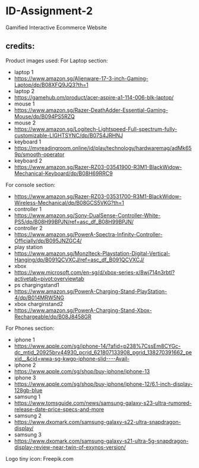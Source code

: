 # ID-Assignment-2
Gamified Interactive Ecommerce Website


## credits:

Product images used:
For Laptop section:
- laptop 1
- https://www.amazon.sg/Alienware-17-3-inch-Gaming-Laptop/dp/B08XFQ9JQ3?th=1
- laptop 2
- https://gamehub.om/product/acer-aspire-a1-114-006-blk-laptop/
- mouse 1
- https://www.amazon.sg/Razer-DeathAdder-Essential-Gaming-Mouse/dp/B094PS5RZQ
- mouse 2
- https://www.amazon.sg/Logitech-Lightspeed-Full-spectrum-fully-customizable-LIGHTSYNC/dp/B07S4JRHNJ
- keyboard 1
- https://myreadingroom.online/id/play/technology/hardwaremag/adMk659p/smooth-operator
- keyboard 2
- https://www.amazon.sg/Razer-RZ03-03541900-R3M1-BlackWidow-Mechanical-Keyboard/dp/B08H69RRC9

For console section:
- https://www.amazon.sg/Razer-RZ03-03531700-R3M1-BlackWidow-Wireless-Mechanical/dp/B08GCS5VKG?th=1
- controller 1
- https://www.amazon.sg/Sony-DualSense-Controller-White-PS5/dp/B08H99BPJN/ref=asc_df_B08H99BPJN/
- controller 2
- https://www.amazon.sg/PowerA-Spectra-Infinity-Controller-Officially/dp/B095JNZGC4/
- play station
- https://www.amazon.sg/Monzlteck-Playstation-Digital-Vertical-Hanging/dp/B091QCVXCJ/ref=asc_df_B091QCVXCJ/
- xbox
- https://www.microsoft.com/en-sg/d/xbox-series-x/8wj714n3rbtl?activetab=pivot:overviewtab
- ps chargingstand1
- https://www.amazon.sg/PowerA-Charging-Stand-PlayStation-4/dp/B014MRW5NG
- xbox charginstand2
- https://www.amazon.sg/PowerA-Charging-Stand-Xbox-Rechargeable/dp/B08J8458GR

For Phones section:
- iphone 1
- https://www.apple.com/sg/iphone-14/?afid=p238%7CssEm8CYGc-dc_mtid_20925brv44930_pcrid_621807133908_pgrid_138270391662_pexid__&cid=wwa-sg-kwgo-iphone-slid----Avail-
- iphone 2
- https://www.apple.com/sg/shop/buy-iphone/iphone-13
- iphone 3
- https://www.apple.com/sg/shop/buy-iphone/iphone-12/6.1-inch-display-128gb-blue
- samsung 1
- https://www.tomsguide.com/news/samsung-galaxy-s23-ultra-rumored-release-date-price-specs-and-more
- samsung 2
- https://www.dxomark.com/samsung-galaxy-s22-ultra-snapdragon-display/
- samsung 3
- https://www.dxomark.com/samsung-galaxy-s21-ultra-5g-snapdragon-display-review-near-twin-of-exynos-version/

Logo tiny icon:
Freepik.com


